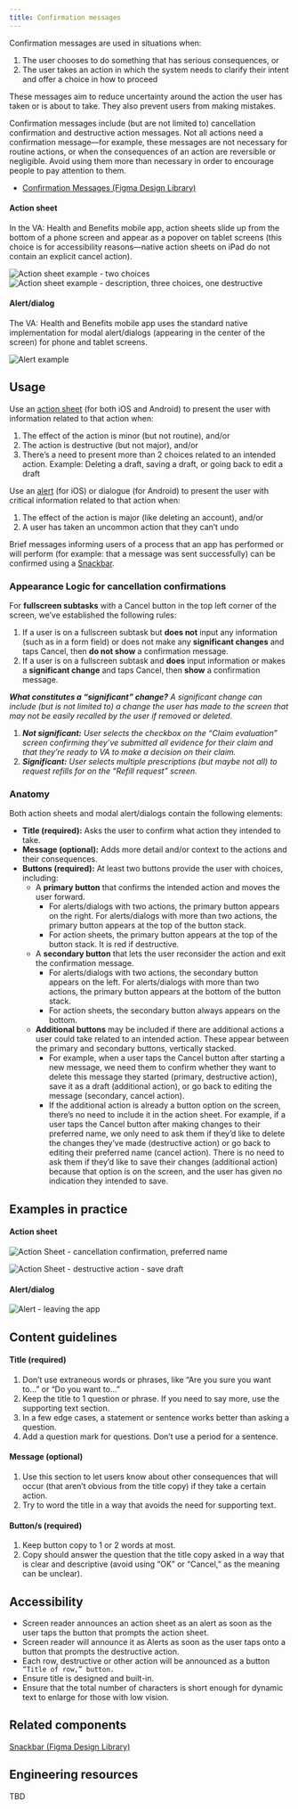 ```yaml
---
title: Confirmation messages
---
```


Confirmation messages are used in situations when:

1. The user chooses to do something that has serious consequences, or
2. The user takes an action in which the system needs to clarify their intent and offer a choice in how to proceed

These messages aim to reduce uncertainty around the action the user has taken or is about to take. They also prevent users from making mistakes. 

Confirmation messages include (but are not limited to) cancellation confirmation and destructive action messages. Not all actions need a confirmation message—for example, these messages are not necessary for routine actions, or when the consequences of an action are reversible or negligible. Avoid using them more than necessary in order to encourage people to pay attention to them. 



* [Confirmation Messages (Figma Design Library)](https://www.figma.com/file/QVLPB3eOunmKrgQOuOt0SU/%F0%9F%93%90-DesignLibrary2.0---VAMobile?type=design&node-id=3859%3A8455&mode=design&t=m7FtYVhqqhXCiARv-1)


#### Action sheet

In the VA: Health and Benefits mobile app, action sheets slide up from the bottom of a phone screen and appear as a popover on tablet screens (this choice is for accessibility reasons—native action sheets on iPad do not contain an explicit cancel action). 


![Action sheet example - two choices](../../static/img/patterns/ActionSheet.png "Action sheet example - two choices")
![Action sheet example - description, three choices, one destructive](../../static/img/patterns/ActionSheet-description-destructive.png "Action sheet example - three choices, one destructive")






#### Alert/dialog

The VA: Health and Benefits mobile app uses the standard native implementation for modal alert/dialogs (appearing in the center of the screen) for phone and tablet screens. 
 

![Alert example](../../static/img/patterns/Alert.png "Alert example")
 


## Usage

Use an [action sheet](https://developer.apple.com/design/human-interface-guidelines/action-sheets) (for both iOS and Android) to present the user with information related to that action when:



1. The effect of the action is minor (but not routine), and/or
2. The action is destructive (but not major), and/or
3. There’s a need to present more than 2 choices related to an intended action. 
Example: Deleting a draft, saving a draft, or going back to edit a draft 

Use an [alert](https://developer.apple.com/design/human-interface-guidelines/alerts) (for iOS) or dialogue (for Android) to present the user with critical information related to that action when:



1. The effect of the action is major (like deleting an account), and/or
2. A user has taken an uncommon action that they can’t undo

Brief messages informing users of a process that an app has performed or will perform (for example: that a message was sent successfully) can be confirmed using a [Snackbar](https://m2.material.io/components/snackbars).


### Appearance Logic for cancellation confirmations
For **fullscreen subtasks** with a Cancel button in the top left corner of the screen, we’ve established the following rules:

1. If a user is on a fullscreen subtask but **does not** input any information (such as in a form field) or does not make any **significant changes** and taps Cancel, then **do not show** a confirmation message.
2. If a user is on a fullscreen subtask and **does** input information or makes a **significant change** and taps Cancel, then **show** a confirmation message. 

_**What constitutes a “significant” change?** A significant change can include (but is not limited to) a change the user has made to the screen that may not be easily recalled by the user if removed or deleted._



1. _**Not significant:** User selects the checkbox on the “Claim evaluation” screen confirming they’ve submitted all evidence for their claim and that they’re ready to VA to make a decision on their claim._
2. _**Significant:** User selects multiple prescriptions (but maybe not all) to request refills for on the “Refill request” screen._


### Anatomy
Both action sheets and modal alert/dialogs contain the following elements:

* **Title (required):** Asks the user to confirm what action they intended to take.
* **Message (optional):** Adds more detail and/or context to the actions and their consequences.
* **Buttons (required):** At least two buttons provide the user with choices, including:
    * A **primary button** that confirms the intended action and moves the user forward. 
        * For alerts/dialogs with two actions, the primary button appears on the right. For alerts/dialogs with more than two actions, the primary button appears at the top of the button stack.
        * For action sheets, the primary button appears at the top of the button stack. It is red if destructive.
    * A **secondary button** that lets the user reconsider the action and exit the confirmation message.
        * For alerts/dialogs with two actions, the secondary button appears on the left. For alerts/dialogs with more than two actions, the primary button appears at the bottom of the button stack.
        * For action sheets, the secondary button always appears on the bottom.
    * **Additional buttons** may be included if there are additional actions a user could take related to an intended action. These appear between the primary and secondary buttons, vertically stacked. 
        * For example, when a user taps the Cancel button after starting a new message, we need them to confirm whether they want to delete this message they started (primary, destructive action), save it as a draft (additional action), or go back to editing the message (secondary, cancel action).
        * If the additional action is already a button option on the screen, there’s no need to include it in the action sheet. For example, if a user taps the Cancel button after making changes to their preferred name, we only need to ask them if they’d like to delete the changes they’ve made (destructive action) or go back to editing their preferred name (cancel action). There is no need to ask them if they’d like to save their changes (additional action) because that option is on the screen, and the user has given no indication they intended to save.


## Examples in practice


#### Action sheet

![Action Sheet - cancellation confirmation, preferred name](../../static/img/patterns/ActionSheet-preferredname.PNG "Action Sheet - cancellation confirmation, preferred name")

![Action Sheet - destructive action - save draft](../../static/img/patterns/ActionSheet-savedraft.PNG "Action Sheet - destructive action - save draft")



#### Alert/dialog

![Alert - leaving the app](../../static/img/patterns/Alert-leaving-app.png "Alert - leaving the app")



## Content guidelines


#### Title (required)

1. Don’t use extraneous words or phrases, like “Are you sure you want to…” or “Do you want to…”
2. Keep the title to 1 question or phrase. If you need to say more, use the supporting text section.
3. In a few edge cases, a statement or sentence works better than asking a question.
4. Add a question mark for questions. Don’t use a period for a sentence.


#### Message (optional)

1. Use this section to let users know about other consequences that will occur (that aren’t obvious from the title copy) if they take a certain action.
2. Try to word the title in a way that avoids the need for supporting text.


#### Button/s (required)


1. Keep button copy to 1 or 2 words at most.
2. Copy should answer the question that the title copy asked in a way that is clear and descriptive (avoid using “OK” or “Cancel,” as the meaning can be unclear).


## Accessibility

* Screen reader announces an action sheet as an alert as soon as the user taps the button that prompts the action sheet.
* Screen reader will announce it as Alerts as soon as the user taps onto a button that prompts the destructive action. 
* Each row, destructive or other action will be announced as a button
     ` “Title of row,” button.`
* Ensure title is designed and built-in.
* Ensure that the total number of characters is short enough for dynamic text to enlarge for those with low vision.


## Related components

[Snackbar (Figma Design Library)](https://www.figma.com/file/QVLPB3eOunmKrgQOuOt0SU/%F0%9F%93%90-DesignLibrary2.0---VAMobile?type=design&node-id=3876%3A7601&mode=design&t=vRmODrtl7vyBqC7L-1)


## Engineering resources
TBD
